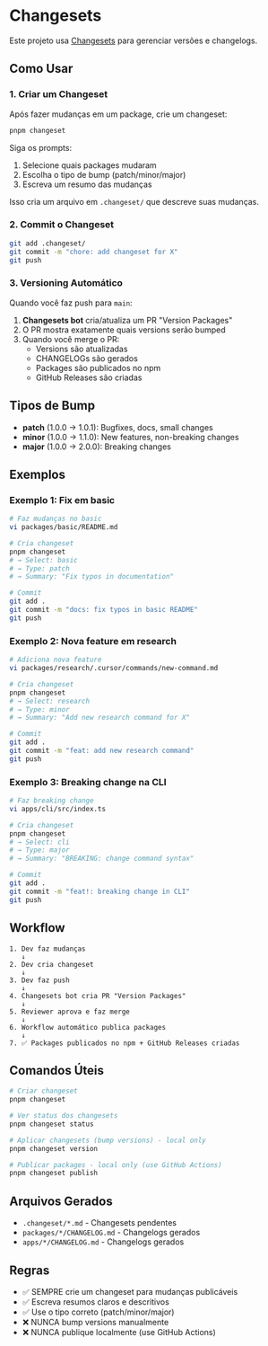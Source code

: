 # Changesets

Este projeto usa [Changesets](https://github.com/changesets/changesets) para gerenciar versões e changelogs.

## Como Usar

### 1. Criar um Changeset

Após fazer mudanças em um package, crie um changeset:

```bash
pnpm changeset
```

Siga os prompts:
1. Selecione quais packages mudaram
2. Escolha o tipo de bump (patch/minor/major)
3. Escreva um resumo das mudanças

Isso cria um arquivo em `.changeset/` que descreve suas mudanças.

### 2. Commit o Changeset

```bash
git add .changeset/
git commit -m "chore: add changeset for X"
git push
```

### 3. Versioning Automático

Quando você faz push para `main`:

1. **Changesets bot** cria/atualiza um PR "Version Packages"
2. O PR mostra exatamente quais versions serão bumped
3. Quando você merge o PR:
   - Versions são atualizadas
   - CHANGELOGs são gerados
   - Packages são publicados no npm
   - GitHub Releases são criadas

## Tipos de Bump

- **patch** (1.0.0 → 1.0.1): Bugfixes, docs, small changes
- **minor** (1.0.0 → 1.1.0): New features, non-breaking changes
- **major** (1.0.0 → 2.0.0): Breaking changes

## Exemplos

### Exemplo 1: Fix em basic

```bash
# Faz mudanças no basic
vi packages/basic/README.md

# Cria changeset
pnpm changeset
# → Select: basic
# → Type: patch
# → Summary: "Fix typos in documentation"

# Commit
git add .
git commit -m "docs: fix typos in basic README"
git push
```

### Exemplo 2: Nova feature em research

```bash
# Adiciona nova feature
vi packages/research/.cursor/commands/new-command.md

# Cria changeset
pnpm changeset
# → Select: research
# → Type: minor
# → Summary: "Add new research command for X"

# Commit
git add .
git commit -m "feat: add new research command"
git push
```

### Exemplo 3: Breaking change na CLI

```bash
# Faz breaking change
vi apps/cli/src/index.ts

# Cria changeset
pnpm changeset
# → Select: cli
# → Type: major
# → Summary: "BREAKING: change command syntax"

# Commit
git add .
git commit -m "feat!: breaking change in CLI"
git push
```

## Workflow

```
1. Dev faz mudanças
   ↓
2. Dev cria changeset
   ↓
3. Dev faz push
   ↓
4. Changesets bot cria PR "Version Packages"
   ↓
5. Reviewer aprova e faz merge
   ↓
6. Workflow automático publica packages
   ↓
7. ✅ Packages publicados no npm + GitHub Releases criadas
```

## Comandos Úteis

```bash
# Criar changeset
pnpm changeset

# Ver status dos changesets
pnpm changeset status

# Aplicar changesets (bump versions) - local only
pnpm changeset version

# Publicar packages - local only (use GitHub Actions)
pnpm changeset publish
```

## Arquivos Gerados

- `.changeset/*.md` - Changesets pendentes
- `packages/*/CHANGELOG.md` - Changelogs gerados
- `apps/*/CHANGELOG.md` - Changelogs gerados

## Regras

- ✅ SEMPRE crie um changeset para mudanças publicáveis
- ✅ Escreva resumos claros e descritivos
- ✅ Use o tipo correto (patch/minor/major)
- ❌ NUNCA bump versions manualmente
- ❌ NUNCA publique localmente (use GitHub Actions)

